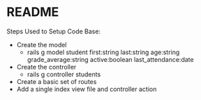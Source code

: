 # README

Steps Used to Setup Code Base:
* Create the model
  * rails g model student first:string last:string age:string grade_average:string active:boolean last_attendance:date
* Create the controller
  * rails g controller students
* Create a basic set of routes
* Add a single index view file and controller action